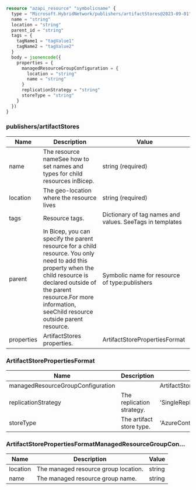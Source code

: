 ```terraform
resource "azapi_resource" "symbolicname" {
  type = "Microsoft.HybridNetwork/publishers/artifactStores@2023-09-01"
  name = "string"
  location = "string"
  parent_id = "string"
  tags = {
    tagName1 = "tagValue1"
    tagName2 = "tagValue2"
  }
  body = jsonencode({
    properties = {
      managedResourceGroupConfiguration = {
        location = "string"
        name = "string"
      }
      replicationStrategy = "string"
      storeType = "string"
    }
  })
}

```

### publishers/artifactStores

| Name | Description | Value |
|-|-|-|
| name | The resource nameSee how to set names and types for child resources inBicep. | string (required) |
| location | The geo-location where the resource lives | string (required) |
| tags | Resource tags. | Dictionary of tag names and values. SeeTags in templates |
| parent | In Bicep, you can specify the parent resource for a child resource. You only need to add this property when the child resource is declared outside of the parent resource.For more information, seeChild resource outside parent resource. | Symbolic name for resource of type:publishers |
| properties | ArtifactStores properties. | ArtifactStorePropertiesFormat |


### ArtifactStorePropertiesFormat

| Name | Description | Value |
|-|-|-|
| managedResourceGroupConfiguration |  | ArtifactStorePropertiesFormatManagedResourceGroupCon... |
| replicationStrategy | The replication strategy. | 'SingleReplication''Unknown' |
| storeType | The artifact store type. | 'AzureContainerRegistry''AzureStorageAccount''Unknown' |


### ArtifactStorePropertiesFormatManagedResourceGroupCon...

| Name | Description | Value |
|-|-|-|
| location | The managed resource group location. | string |
| name | The managed resource group name. | string |


